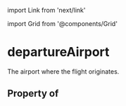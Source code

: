 import Link from 'next/link'
  
import Grid from '@components/Grid'

# departureAirport

The airport where the flight originates.

## Property of



